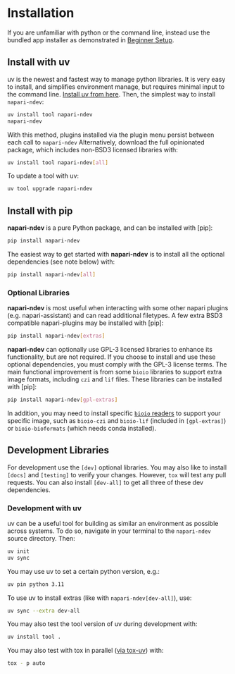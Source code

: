 # Installation

If you are unfamiliar with python or the command line, instead use the bundled app installer as demonstrated in [Beginner Setup](beginner_setup.md).

## Install with uv

uv is the newest and fastest way to manage python libraries. It is very easy to install, and simplifies environment manage, but requires minimal input to the command line.  [Install uv from here](https://docs.astral.sh/uv/getting-started/installation/#__tabbed_1_1).  Then, the simplest way to install `napari-ndev`:

```bash
uv install tool napari-ndev
napari-ndev
```

With this method, plugins installed via the plugin menu persist between each call to `napari-ndev`
Alternatively, download the full opinionated package, which includes non-BSD3 licensed libraries with:

```bash
uv install tool napari-ndev[all]
```

To update a tool with uv:

```bash
uv tool upgrade napari-ndev
```

## Install with pip

**napari-ndev** is a pure Python package, and can be installed with [pip]:

```bash
pip install napari-ndev
```

The easiest way to get started with **napari-ndev** is to install all the optional dependencies (see note below) with:

```bash
pip install napari-ndev[all]
```

### Optional Libraries

**napari-ndev** is most useful when interacting with some other napari plugins (e.g. napari-assistant) and can read additional filetypes. A few extra BSD3 compatible napari-plugins may be installed with [pip]:

```bash
pip install napari-ndev[extras]
```

**napari-ndev** can optionally use GPL-3 licensed libraries to enhance its functionality, but are not required. If you choose to install and use these optional dependencies, you must comply with the GPL-3 license terms. The main functional improvement is from some `bioio` libraries to support extra image formats, including `czi` and `lif` files. These libraries can be installed with [pip]:

```bash
pip install napari-ndev[gpl-extras]
```

In addition, you may need to install specific [`bioio` readers](https://github.com/bioio-devs/bioio) to support your specific image, such as `bioio-czi` and `bioio-lif` (included in `[gpl-extras]`) or `bioio-bioformats` (which needs conda installed).

## Development Libraries

For development use the `[dev]` optional libraries. You may also like to install `[docs]` and `[testing]` to verify your changes. However, `tox` will test any pull requests. You can also install `[dev-all]` to get all three of these dev dependencies.

### Development with uv

uv can be a useful tool for building as similar an environment as possible across systems. To do so, navigate in your terminal to the `napari-ndev` source directory. Then:

```bash
uv init
uv sync
```

You may use uv to set a certain python version, e.g.:

```bash
uv pin python 3.11
```

To use uv to install extras (like with `napari-ndev[dev-all]`), use:

```bash
uv sync --extra dev-all
```

You may also test the tool version of uv during development with:

```bash
uv install tool .
```

You may also test with tox in parallel ([via tox-uv](https://github.com/tox-dev/tox-uv)) with:

```bash
tox - p auto
```
